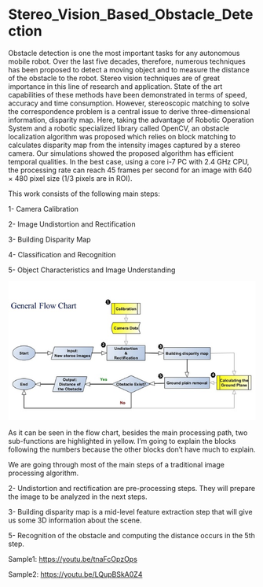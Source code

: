 # Stereo_Vision_Based_Obstacle_Detection
Obstacle detection is one the most important tasks for any autonomous mobile robot. Over the last five decades, therefore, numerous techniques has been proposed to detect a moving object and to measure the distance of the obstacle to the robot. Stereo vision techniques are of great importance in this line of research and application. State of the art capabilities of these methods have been demonstrated in terms of speed, accuracy and time consumption. However, stereoscopic matching to solve the correspondence problem is a central issue to derive three-dimensional information, disparity map. Here, taking the advantage of Robotic Operation System and a robotic specialized library called OpenCV, an obstacle localization algorithm was proposed which relies on block matching to calculates disparity map from the intensity images captured by a stereo camera. Our simulations showed the proposed algorithm has efficient temporal qualities. In the best case, using a core i-7 PC with 2.4 GHz CPU, the processing rate can reach 45 frames per second for an image with 640 × 480 pixel size (1/3 pixels are in ROI).

This work consists of the following main steps:

1- Camera Calibration

2- Image Undistortion and Rectification

3- Building Disparity Map

4- Classification and Recognition

5- Object Characteristics and Image Understanding

![alt text](FLow_Chart.jpg)

As it can be seen in the flow chart, besides the main processing path, two sub-functions are highlighted in yellow. 
I’m going to explain the blocks following the numbers because the other blocks don’t have much to explain.

We are going through most of the main steps of a traditional image processing algorithm.

2- Undistortion and rectification are pre-processing steps. They will prepare the image to be analyzed in the next steps.

3- Building disparity map is a mid-level feature extraction step that will give us some 3D information about the scene.

5- Recognition of the obstacle and computing the distance occurs in the 5th step.


Sample1: https://youtu.be/tnaFcOpzOps

Sample2: https://youtu.be/LQupBSkA0Z4
